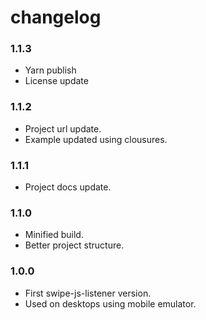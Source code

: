 # changelog

### 1.1.3
- Yarn publish
- License update

### 1.1.2
- Project url update.
- Example updated using clousures.

### 1.1.1
- Project docs update.

### 1.1.0
 - Minified build.
 - Better project structure.

### 1.0.0
- First swipe-js-listener version.
- Used on desktops using mobile emulator.
